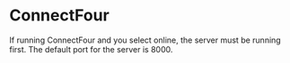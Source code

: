 # ConnectFour

If running ConnectFour and you select online, the server must be running first.
The default port for the server is 8000.

